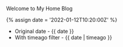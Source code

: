 ---
---

Welcome to My Home Blog

{% assign date = '2022-01-12T10:20:00Z' %}

- Original date - {{ date }}
- With timeago filter - {{ date | timeago }}
